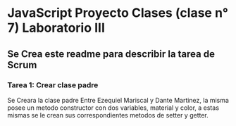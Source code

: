 <h1>JavaScript Proyecto Clases (clase n° 7) Laboratorio III</h1>
<h2>Se Crea este readme para describir la tarea de Scrum

<h3>Tarea 1: Crear clase padre</h3>
Se Creara la clase padre Entre Ezequiel Mariscal y Dante Martinez, la misma posee un metodo constructor con dos variables, material y color, a estas mismas se le crean sus correspondientes metodos de setter y getter.

